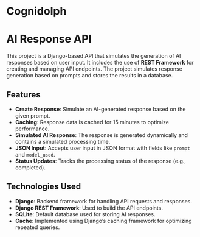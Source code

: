 # Cognidolph
# AI Response API

This project is a Django-based API that simulates the generation of AI responses based on user input. It includes the use of **REST Framework** for creating and managing API endpoints. The project simulates response generation based on prompts and stores the results in a database.

## Features

- **Create Response**: Simulate an AI-generated response based on the given prompt.
- **Caching**: Response data is cached for 15 minutes to optimize performance.
- **Simulated AI Response**: The response is generated dynamically and contains a simulated processing time.
- **JSON Input**: Accepts user input in JSON format with fields like `prompt` and `model_used`.
- **Status Updates**: Tracks the processing status of the response (e.g., completed).

## Technologies Used

- **Django**: Backend framework for handling API requests and responses.
- **Django REST Framework**: Used to build the API endpoints.
- **SQLite**: Default database used for storing AI responses.
- **Cache**: Implemented using Django’s caching framework for optimizing repeated queries.


